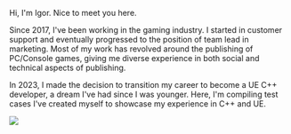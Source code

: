 Hi, I'm Igor. Nice to meet you here.

Since 2017, I've been working in the gaming industry. I started in customer support and eventually progressed to the position of team lead in marketing. Most of my work has revolved around the publishing of PC/Console games, giving me diverse experience in both social and technical aspects of publishing.

In 2023, I made the decision to transition my career to become a UE C++ developer, a dream I've had since I was younger. Here, I'm compiling test cases I've created myself to showcase my experience in C++ and UE.


![](https://hit.yhype.me/github/profile?user_id=12993928)
<!--
**DoNotEatMe/DoNotEatMe** is a ✨ _special_ ✨ repository because its `README.md` (this file) appears on your GitHub profile.

Here are some ideas to get you started:

- 🔭 I’m currently working on ...
- 🌱 I’m currently learning ...
- 👯 I’m looking to collaborate on ...
- 🤔 I’m looking for help with ...
- 💬 Ask me about ...
- 📫 How to reach me: ...
- 😄 Pronouns: ...
- ⚡ Fun fact: ...
-->
